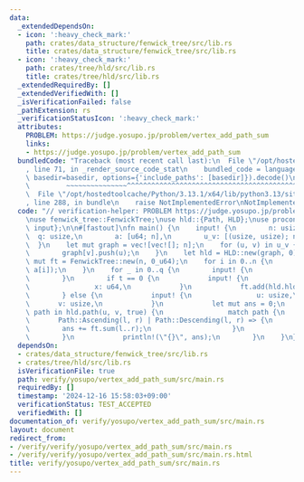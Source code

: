 ```yaml
---
data:
  _extendedDependsOn:
  - icon: ':heavy_check_mark:'
    path: crates/data_structure/fenwick_tree/src/lib.rs
    title: crates/data_structure/fenwick_tree/src/lib.rs
  - icon: ':heavy_check_mark:'
    path: crates/tree/hld/src/lib.rs
    title: crates/tree/hld/src/lib.rs
  _extendedRequiredBy: []
  _extendedVerifiedWith: []
  _isVerificationFailed: false
  _pathExtension: rs
  _verificationStatusIcon: ':heavy_check_mark:'
  attributes:
    PROBLEM: https://judge.yosupo.jp/problem/vertex_add_path_sum
    links:
    - https://judge.yosupo.jp/problem/vertex_add_path_sum
  bundledCode: "Traceback (most recent call last):\n  File \"/opt/hostedtoolcache/Python/3.13.1/x64/lib/python3.13/site-packages/onlinejudge_verify/documentation/build.py\"\
    , line 71, in _render_source_code_stat\n    bundled_code = language.bundle(stat.path,\
    \ basedir=basedir, options={'include_paths': [basedir]}).decode()\n          \
    \         ~~~~~~~~~~~~~~~^^^^^^^^^^^^^^^^^^^^^^^^^^^^^^^^^^^^^^^^^^^^^^^^^^^^^^^^^^^^^^^^^^\n\
    \  File \"/opt/hostedtoolcache/Python/3.13.1/x64/lib/python3.13/site-packages/onlinejudge_verify/languages/rust.py\"\
    , line 288, in bundle\n    raise NotImplementedError\nNotImplementedError\n"
  code: "// verification-helper: PROBLEM https://judge.yosupo.jp/problem/vertex_add_path_sum\n\
    \nuse fenwick_tree::FenwickTree;\nuse hld::{Path, HLD};\nuse proconio::{fastout,\
    \ input};\n\n#[fastout]\nfn main() {\n    input! {\n        n: usize,\n      \
    \  q: usize,\n        a: [u64; n],\n        u_v: [(usize, usize); n - 1],\n  \
    \  }\n    let mut graph = vec![vec![]; n];\n    for (u, v) in u_v {\n        graph[u].push(v);\n\
    \        graph[v].push(u);\n    }\n    let hld = HLD::new(graph, 0);\n    let\
    \ mut ft = FenwickTree::new(n, 0_u64);\n    for i in 0..n {\n        ft.add(hld.hld_in[i],\
    \ a[i]);\n    }\n    for _ in 0..q {\n        input! {\n            t: usize,\n\
    \        }\n        if t == 0 {\n            input! {\n                p: usize,\n\
    \                x: u64,\n            }\n            ft.add(hld.hld_in[p], x);\n\
    \        } else {\n            input! {\n                u: usize,\n         \
    \       v: usize,\n            }\n            let mut ans = 0;\n            for\
    \ path in hld.path(u, v, true) {\n                match path {\n             \
    \       Path::Ascending(l, r) | Path::Descending(l, r) => {\n                \
    \        ans += ft.sum(l..r);\n                    }\n                }\n    \
    \        }\n            println!(\"{}\", ans);\n        }\n    }\n}\n"
  dependsOn:
  - crates/data_structure/fenwick_tree/src/lib.rs
  - crates/tree/hld/src/lib.rs
  isVerificationFile: true
  path: verify/yosupo/vertex_add_path_sum/src/main.rs
  requiredBy: []
  timestamp: '2024-12-16 15:58:03+09:00'
  verificationStatus: TEST_ACCEPTED
  verifiedWith: []
documentation_of: verify/yosupo/vertex_add_path_sum/src/main.rs
layout: document
redirect_from:
- /verify/verify/yosupo/vertex_add_path_sum/src/main.rs
- /verify/verify/yosupo/vertex_add_path_sum/src/main.rs.html
title: verify/yosupo/vertex_add_path_sum/src/main.rs
---
```

